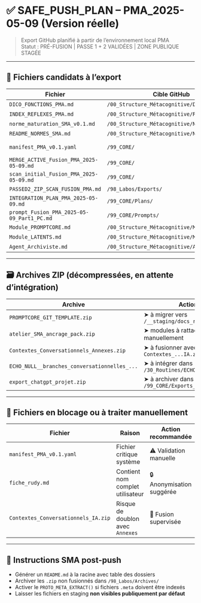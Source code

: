 # ✅ SAFE_PUSH_PLAN – PMA_2025-05-09 (Version réelle)

> Export GitHub planifié à partir de l’environnement local PMA  
> Statut : PRÉ-FUSION | PASSE 1 + 2 VALIDÉES | ZONE PUBLIQUE STAGÉE

---

## 🧾 Fichiers candidats à l’export

| Fichier                                 | Cible GitHub                              | Statut      |
|----------------------------------------|-------------------------------------------|-------------|
| `DICO_FONCTIONS_PMA.md`                | `/00_Structure_Métacognitive/Dictionnaires/` | ✅ OK       |
| `INDEX_REFLEXES_PMA.md`                | `/00_Structure_Métacognitive/Reflexes/`   | ✅ OK       |
| `norme_maturation_SMA_v0.1.md`         | `/00_Structure_Métacognitive/Normes/`     | ✅ OK       |
| `README_NORMES_SMA.md`                 | `/00_Structure_Métacognitive/Normes/`     | ✅ OK       |
| `manifest_PMA_v0.1.yaml`               | `/99_CORE/`                                | ⚠️ PROTÉGÉ |
| `MERGE_ACTIVE_Fusion_PMA_2025-05-09.md`| `/99_CORE/`                                | ✅ OK       |
| `scan_initial_Fusion_PMA_2025-05-09.md`| `/99_CORE/`                                | ✅ OK       |
| `PASSED2_ZIP_SCAN_FUSION_PMA.md`       | `/98_Labos/Exports/`                       | ✅ OK       |
| `INTEGRATION_PLAN_PMA_2025-05-09.md`   | `/99_CORE/Plans/`                          | ✅ OK       |
| `prompt_Fusion_PMA_2025-05-09_Part1_PC.md` | `/99_CORE/Prompts/`                      | ✅ OK       |
| `Module_PROMPTCORE.md`                 | `/00_Structure_Métacognitive/Modules/`     | ✅ OK       |
| `Module_LATENTS.md`                    | `/00_Structure_Métacognitive/Modules/`     | ✅ OK       |
| `Agent_Archiviste.md`                  | `/00_Structure_Métacognitive/Agents/`      | ✅ OK       |

---

## 🗃️ Archives ZIP (décompressées, en attente d’intégration)

| Archive                                 | Action                                    |
|-----------------------------------------|-------------------------------------------|
| `PROMPTCORE_GIT_TEMPLATE.zip`           | ➤ à migrer vers `/__staging/docs_ref/`    |
| `atelier_SMA_ancrage_pack.zip`          | ➤ modules à rattacher manuellement        |
| `Contextes_Conversationnels_Annexes.zip`| ➤ à fusionner avec `Contextes_...IA.zip`  |
| `ECHO_NULL__branches_conversationnelles_...` | ➤ à intégrer dans `/30_Routines/ECHO_NULL/` |
| `export_chatgpt_projet.zip`             | ➤ à archiver dans `/99_CORE/Exports_Historiques/` |

---

## 🛑 Fichiers en blocage ou à traiter manuellement

| Fichier                      | Raison                                 | Action recommandée      |
|-----------------------------|----------------------------------------|--------------------------|
| `manifest_PMA_v0.1.yaml`    | Fichier critique système               | ⚠️ Validation manuelle    |
| `fiche_rudy.md`             | Contient nom complet utilisateur       | 🔒 Anonymisation suggérée |
| `Contextes_Conversationnels_IA.zip` | Risque de doublon avec `Annexes` | 🔁 Fusion supervisée      |

---

## 🧠 Instructions SMA post-push

- Générer un `README.md` à la racine avec table des dossiers
- Archiver les `.zip` non fusionnés dans `/98_Labos/Archives/`
- Activer le `PROTO_META_EXTRACT()` si fichiers `.meta` doivent être indexés
- Laisser les fichiers en staging **non visibles publiquement par défaut**

